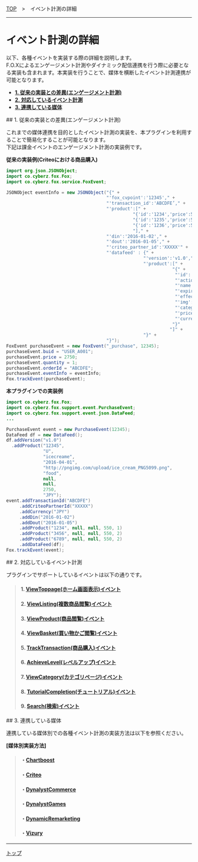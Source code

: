 [TOP](../README.md)　>　イベント計測の詳細

---

# イベント計測の詳細

以下、各種イベントを実装する際の詳細を説明します。<br>
F.O.Xによるエンゲージメント計測やダイナミック配信連携を行う際に必要となる実装も含まれます。本実装を行うことで、媒体を横断したイベント計測連携が可能となります。

* **[1. 従来の実装との差異(エンゲージメント計測)](#example)**
* **[2. 対応しているイベント計測](#supported_events)**
* **[3. 連携している媒体](#cooperation_medias)**


<div id="example"></div>
## 1. 従来の実装との差異(エンゲージメント計測)

これまでの媒体連携を目的としたイベント計測の実装を、本プラグインを利用することで簡易化することが可能となります。<br>
下記は課金イベントのエンゲージメント計測の実装例です。

**従来の実装例(Criteoにおける商品購入)**

```java
import org.json.JSONObject;
import co.cyberz.fox.Fox;
import co.cyberz.fox.service.FoxEvent;

JSONObject eventInfo = new JSONObject("{" +
                                      "'fox_cvpoint':'12345'," +
                                      "'transaction_id':'ABCDFE’," +
                                      "'product':[" +
                                                "{'id':'1234','price':550,'quantity':1}," +
                                                "{'id':'1235','price':550,'quantity':2}," +
                                                "{'id':'1236','price':550,'quantity':2}" +
                                                "]," +
                                      "'din':'2016-01-02'," +
                                      "'dout':'2016-01-05'," +
                                      "'criteo_partner_id':'XXXXX'" +
                                      "'datafeed' : {" +
                                                    "'version':'v1.0'," +
                                                    "'product':[" +
                                                               "{" +
                                                                "'id':'12345'" +
                                                                "'action':'U'" +
                                                                "'name':'icecreame'" +
                                                                "'expire':'2016-10-31'" +
                                                                "'effective':'2016-04-01'" +
                                                                "'img':'http://pngimg.com/upload/ice_cream_PNG5099.png'" +
                                                                "'category1':'food'" +
                                                                "'price':'2750'" +
                                                                "'currency':'JPY'"
                                                               "}"
                                                              "]" +
                                                    "}" +
                                      "}");
FoxEvent purchaseEvent = new FoxEvent("_purchase", 12345);
purchaseEvent.buid = "USER_A001";
purchaseEvent.price = 2750;
purchaseEvent.quantity = 1;
purchaseEvent.orderId = "ABCDFE";
purchaseEvent.eventInfo = eventInfo;
Fox.trackEvent(purchaseEvent);
```

**本プラグインでの実装例**

```java
import co.cyberz.fox.Fox;
import co.cyberz.fox.support.event.PurchaseEvent;
import co.cyberz.fox.support.event.json.DataFeed;
...

PurchaseEvent event = new PurchaseEvent(12345);
DataFeed df = new DataFeed();
df.addVersion("v1.0")
  .addProduct("12345",
              "U",
              "icecreame",
              "2016-04-01",
              "http://pngimg.com/upload/ice_cream_PNG5099.png",
              "food",
              null,
              null,
              2750,
              "JPY");
event.addTransactionId("ABCDFE")
     .addCriteoPartnerId("XXXXX")
     .addCurrency("JPY")
     .addDin("2016-01-02")
     .addDout("2016-01-05")
     .addProduct("1234", null, null, 550, 1)
     .addProduct("3456", null, null, 550, 2)
     .addProduct("6789", null, null, 550, 2)
     .addDataFeed(df);
Fox.trackEvent(event);
```

<div id="supported_events"></div>
## 2. 対応しているイベント計測

プラグインでサポートしているイベントは以下の通りです。<br>

> #### 1. [ViewToppage(ホーム画面表示)イベント](./01_view_toppage/README.md)
> #### 2. [ViewListing(複数商品閲覧)イベント](./02_view_listing/README.md)
> #### 3. [ViewProduct(商品閲覧)イベント](./03_view_product/README.md)
> #### 4. [ViewBasket(買い物かご閲覧)イベント](./04_view_basket/README.md)
> #### 5. [TrackTransaction(商品購入)イベント](./05_track_transaction/README.md)
> #### 6. [AchieveLevel(レベルアップ)イベント](./06_achieve_level/README.md)
> #### 7. [ViewCategory(カテゴリページ)イベント](./07_view_category/README.md)
> #### 8. [TutorialCompletion(チュートリアル)イベント](./08_tutorial_completion/README.md)
> #### 9. [Search(検索)イベント](./09_search/README.md)

<div id="cooperation_medias"></div>
## 3. 連携している媒体

連携している媒体別での各種イベント計測の実装方法は以下を参照ください。<br>

**[媒体別実装方法]**

> #### ・[Chartboost](../cooperation_medias/Chartboost/README.md)
> #### ・[Criteo](../cooperation_medias/Criteo/README.md)
> #### ・[DynalystCommerce](../cooperation_medias/DynalystCommerce/README.md)
> #### ・[DynalystGames](../cooperation_medias/DynalystGames/README.md)
> #### ・[DynamicRemarketing](../cooperation_medias/DynamicRemarketing/README.md)
> #### ・[Vizury](../cooperation_medias/Vizury/README.md)

---
[トップ](../README.md)
